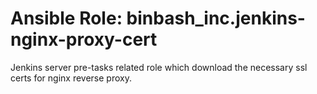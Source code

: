 # Ansible Role: binbash_inc.jenkins-nginx-proxy-cert

Jenkins server pre-tasks related role which download the necessary ssl certs for nginx reverse proxy.


